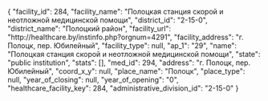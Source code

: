 {
    "facility_id": 284,
    "facility_name": "Полоцкая станция скорой и неотложной медицинской помощи",
    "district_id": "2-15-0",
    "district_name": "Полоцкий район",
    "facility_url": "http:\/\/healthcare.by\/instinfo.php?orgnum=4291",
    "facility_address": "г. Полоцк, пер. Юбилейный",
    "facility_type": null,
    "ap_1": "29",
    "name": "Полоцкая станция скорой и неотложной медицинской помощи",
    "state": "public institution",
    "stats": [],
    "med_id": 294,
    "address": "г. Полоцк, пер. Юбилейный",
    "coord_x_y": null,
    "place_name": "Полоцк",
    "place_type": null,
    "year_of_closing": null,
    "year_of_opening": "0",
    "healthcare_facility_key": 284,
    "administrative_division_id": "2-15-0"
}